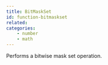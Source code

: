 ```yaml
---
title: BitMaskSet
id: function-bitmaskset
related:
categories:
    - number
    - math
---
```


Performs a bitwise mask set operation.